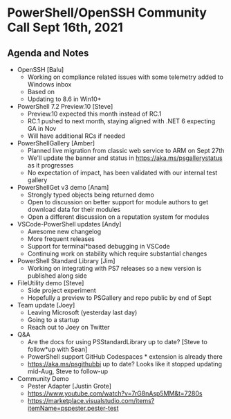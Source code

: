 # PowerShell/OpenSSH Community Call Sept 16th, 2021

## Agenda and Notes

* OpenSSH [Balu]
  * Working on compliance related issues with some telemetry added to Windows inbox
  * Based on
  * Updating to 8.6 in Win10+
* PowerShell 7.2 Preview.10 [Steve]
  * Preview.10 expected this month instead of RC.1
  * RC.1 pushed to next month, staying aligned with .NET 6 expecting GA in Nov
  * Will have additional RCs if needed
* PowerShellGallery [Amber]
  * Planned live migration from classic web service to ARM on Sept 27th
  * We'll update the banner and status in https://aka.ms/psgallerystatus as it progresses
  * No expectation of impact, has been validated with our internal test gallery
* PowerShellGet v3 demo [Anam]
  * Strongly typed objects being returned demo
  * Open to discussion on better support for module authors to get download data for their modules
  * Open a different discussion on a reputation system for modules
* VSCode-PowerShell updates [Andy]
  * Awesome new changelog
  * More frequent releases
  * Support for terminal*based debugging in VSCode
  * Continuing work on stability which require substantial changes
* PowerShell Standard Library [Jim]
  * Working on integrating with PS7 releases so a new version is published along side
* FileUtility demo [Steve]
  * Side project experiment
  * Hopefully a preview to PSGallery and repo public by end of Sept
* Team update [Joey]
  * Leaving Microsoft (yesterday last day)
  * Going to a startup
  * Reach out to Joey on Twitter
* Q&A
  * Are the docs for using PSStandardLibrary up to date? [Steve to follow*up with Sean]
  * PowerShell support GitHub Codespaces * extension is already there
  * https://aka.ms/psgithubbi up to date?  Looks like it stopped updating mid-Aug, Steve to follow-up
* Community Demo
  * Pester Adapter [Justin Grote]
  * https://www.youtube.com/watch?v=7rG8nAsp5MM&t=7280s
  * https://marketplace.visualstudio.com/items?itemName=pspester.pester-test
